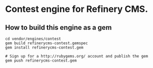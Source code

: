 # Contest engine for Refinery CMS.

## How to build this engine as a gem

    cd vendor/engines/contest
    gem build refinerycms-contest.gemspec
    gem install refinerycms-contest.gem

    # Sign up for a http://rubygems.org/ account and publish the gem
    gem push refinerycms-contest.gem
